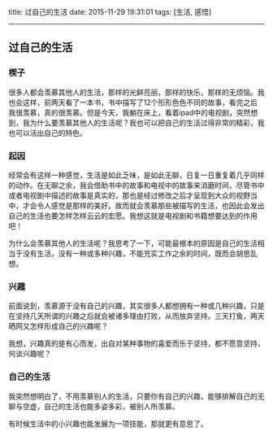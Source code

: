 title: 过自己的生活
date: 2015-11-29 19:31:01
tags: [生活, 感悟]

---

## 过自己的生活

### 楔子

很多人都会羡慕其他人的生活，那样的光鲜亮丽，那样的快乐，那样的无烦恼。我也会这样，前两天看了一本书，书中描写了12个形形色色不同的故事，看完之后我很羡慕，真的很羡慕。但是今天，我躺在床上，看着ipad中的电视剧，突然想到，我为什么要羡慕其他人的生活呢？我也可以把自己的生活过得非常的精彩，我也可以活出自己的特色。

### 起因

经常会有这样一种感觉，生活是如此乏味，是如此无聊，日复一日重复着几乎同样的动作。在无聊之余，我会借助书中的故事和电视中的故事来消磨时间，尽管书中或者电视剧中描述的故事是真实的，那也是经过修改之后才呈现到大众的视野当中，才会令人感觉是那样的美好。故而就会羡慕那些被描写的生活，也因此会发出自己的生活也要怎样怎样云云的宏愿。我想这就是电视剧和书籍想要达到的作用吧！

为什么会羡慕其他人的生活呢？我思考了一下，可能最根本的原因是自己的生活相当于没有生活，没有一种或多种兴趣，不能充实工作之余的时间，既而会胡思乱想。

### 兴趣

前面说到，羡慕源于没有自己的兴趣，其实很多人都想拥有一种或几种兴趣，只是在坚持几天所谓的兴趣之后就会被诸多理由打败，从而放弃坚持。三天打鱼，两天晒网又怎样形成自己的兴趣呢？

我想，兴趣真的是有心而发，出自对某种事物的喜爱而乐于坚持，都不愿意坚持，何谈兴趣呢？

### 自己的生活

我突然想明白了，不用羡慕别人的生活，只要你有自己的兴趣，能够排解自己的无聊与空虚，自己的生活也能多姿多彩，被别人所羡慕。

有时候生活中的小兴趣也能发展为一项技能，那就更有意思了。

